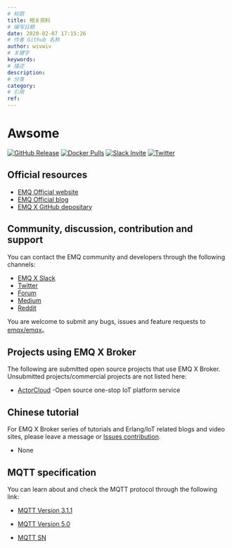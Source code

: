```yaml
---
# 标题
title: 相关资料
# 编写日期
date: 2020-02-07 17:15:26
# 作者 Github 名称
author: wivwiv
# 关键字
keywords:
# 描述
description:
# 分类
category: 
# 引用
ref:
---
```


# Awsome

[![GitHub Release](https://img.shields.io/github/release/emqx/emqx?color=brightgreen)](https://github.com/emqx/emqx/releases)
[![Docker Pulls](https://img.shields.io/docker/pulls/emqx/emqx)](https://hub.docker.com/r/emqx/emqx)
[![Slack Invite](<https://slack-invite.emqx.io/badge.svg>)](https://slack-invite.emqx.io)
[![Twitter](https://img.shields.io/badge/Twitter-EMQ%20X-1DA1F2?logo=twitter)](https://twitter.com/emqtt)


## Official resources

  - [EMQ Official website](https://www.emqx.io?spm=docs)
  - [EMQ Official blog](https://www.emqx.io/cn/blog?spm=docs)
  - [EMQ X GitHub  depositary ](https://github.com/emqx/emqx)

## Community, discussion, contribution and support

You can contact the EMQ community and developers through the following channels:

  - [EMQ X Slack](https://slack-invite.emqx.io)
  - [Twitter](https://twitter.com/emqtt)
  - [Forum](https://groups.google.com/d/forum/emqtt)
  - [Medium](https://medium.com/@emqtt)
  - [Reddit](https://www.reddit.com/r/emqx/)

You are welcome to submit any bugs, issues and feature requests to [emqx/emqx](https://github.com/emqx/emqx/issues)。


## Projects using EMQ X Broker

The following are submitted open source projects that use EMQ X Broker. Unsubmitted projects/commercial projects are not listed here:

- [ActorCloud](https://github.com/emqx/ActorCloud) -Open source one-stop IoT platform service

## Chinese tutorial

For EMQ X Broker series of tutorials and Erlang/IoT related blogs and video sites, please leave a message or [Issues contribution](https://github.com/emqx/emqx-docs-cn).

- None

## MQTT specification

You can learn about and check the MQTT protocol through the following link:

- [MQTT Version 3.1.1](https://docs.oasis-open.org/mqtt/mqtt/v3.1.1/os/mqtt-v3.1.1-os.html)

- [MQTT Version 5.0](https://docs.oasis-open.org/mqtt/mqtt/v5.0/cs02/mqtt-v5.0-cs02.html)

- [MQTT SN](http://mqtt.org/new/wp-content/uploads/2009/06/MQTT-SN_spec_v1.2.pdf)
